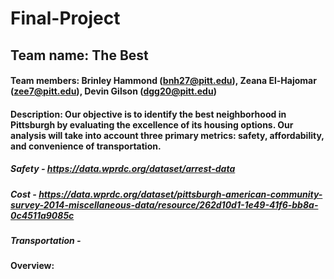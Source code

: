 # Final-Project
## Team name: The Best
#### Team members: Brinley Hammond (bnh27@pitt.edu), Zeana El-Hajomar (zee7@pitt.edu), Devin Gilson (dgg20@pitt.edu)
#### Description: Our objective is to identify the best neighborhood in Pittsburgh by evaluating the excellence of its housing options. Our analysis will take into account three primary metrics: safety, affordability, and convenience of transportation.
##### Safety - https://data.wprdc.org/dataset/arrest-data
##### Cost - https://data.wprdc.org/dataset/pittsburgh-american-community-survey-2014-miscellaneous-data/resource/262d10d1-1e49-41f6-bb8a-0c4511a9085c
##### Transportation - 
#### Overview: 
